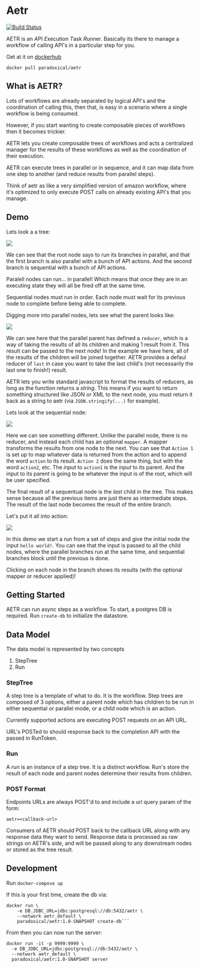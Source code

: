Aetr
===

[![Build Status](https://travis-ci.org/paradoxical-io/aetr.svg?branch=master)](https://travis-ci.org/paradoxical-io/aetr)


AETR is an *A*PI *E*xecution *T*ask *R*unner.  Basically its there to manage a workflow of calling API's in a particular step for you.

Get at it on [dockerhub](https://hub.docker.com/r/paradoxical/aetr)

```
docker pull paradoxical/aetr
```

What is AETR?
---

Lots of workflows are already separated by logical API's and the coordination of calling this, then that, is easy in a scenario where a single workflow is being consumed.

However, if you start wanting to create composable pieces of workflows then it becomes trickier.

AETR lets you create composable trees of workflows and acts a centralized manager for the results of these workflows as well as the coordination of their execution.

AETR can execute trees in parallel or in sequence, and it can map data from one step to another (and reduce results from parallel steps).

Think of aetr as like a very simplified version of amazon workflow, where it's optimized to only execute POST calls on already existing API's that you manage.


Demo
--
Lets look a a tree:

![](./wiki:img/root_tree_1.png)

We can see that the root node says to run its branches in parallel, and that the first branch is also parallel with a bunch of API actions. And the second branch is sequential with a bunch of API actions.

Paralell nodes can run... in parallel! Which means that once they are in an executing state they will all be fired off at the same time. 

Sequential nodes must run in order. Each node must wait for its previous node to complete before being able to complete.

Digging more into parallel nodes, lets see what the parent looks like:

![](./wiki:img/parallel_parent.png)

We can see here that the parallel parent has defined a `reducer`, which is a way of taking the results of all its children and making 1 result from it.  This result can be passed to the next node! In the example we have here, all of the results of the children will be joined together.  AETR provides a defaul reducer of `last` in case you want to take the last child's (not necessarily the last one to finish!) result.

AETR lets you write standard javascript to format the results of reducers, as long as the function returns a _string_. This means if you want to return something structured like JSON or XML to the next node, you must return it back as a string to aetr (via `JSON.stringify(...)` for example).

Lets look at the sequential node:

![](./wiki:img/sequential_parent.png)

Here we can see something different. Unlike the parallel node, there is no reducer, and instead each child has an optional `mapper`. A mapper transforms the results from one node to the next.  You can see that `Action 1` is set up to map whatever data is returned from the action and to append the word `action` to its result. `Action 2` does the same thing, but with the word `action2`, etc.  The _input_ to `action1` is the _input_ to its parent. And the input to its parent is going to be whatever the input is of the root, which will be user specified. 

The final result of a sequentual node is the _last_ child in the tree.  This makes sense because all the previous items are just there as intermediate steps. The result of the last node becomes the result of the entire branch.

Let's put it all into action:

![](./wiki:img/demo.gif)

In this demo we start a run from a set of steps and give the initial node the input `hello world!`. You can see that the input is passed to all the child nodes, where the parallel branches run at the same time, and sequential branches block until the previous is done.

Clicking on each node in the branch shows its results (with the optional mapper or reducer applied)!

Getting Started
---

AETR can run async steps as a workflow.  To start, a postgres DB is required. Run `create-db` to initialize the datastore.

## Data Model
The data model is represented by two concepts

1. StepTree
2. Run

### StepTree

A step tree is a template of what to do. It is the workflow.  Step trees are composed of 3 options, either a parent node which has children to be run in 
either sequential or parallel mode, or a child node which is an action.

Currently supported actions are executing POST requests on an API URL.  

URL's POSTed to should response back to the completion API with the passed in RunToken.

### Run

A run is an instance of a step tree. It is a distinct workflow.  Run's store the result of each node and parent nodes determine their results from children.

### POST Format

Endpoints URLs are always POST'd to and include a url query param of the form:

`aetr=<callback-url>`

Consumers of AETR should POST back to the callback URL along with any response data they want to send. Response data is processed as raw strings on AETR's side, and will be passed along to any downstream nodes or stored as the tree result.

Development
---

Run `docker-compose up`

If this is your first time, create the db via:

```
docker run \
    -e DB_JDBC_URL=jdbc:postgresql://db:5432/aetr \
    --network aetr_default \
    paradoxical/aetr:1.0-SNAPSHOT create-db```

```

From then you can now run the server:

```
docker run -it -p 9999:9999 \
  -e DB_JDBC_URL=jdbc:postgresql://db:5432/aetr \
  --network aetr_default \
  paradoxical/aetr:1.0-SNAPSHOT server
```

